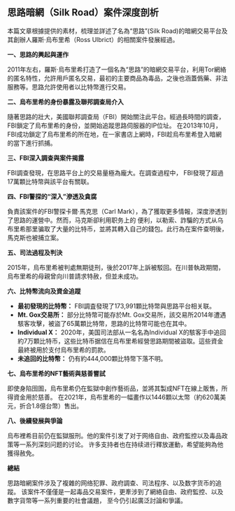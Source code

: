 ## 思路暗網（Silk Road）案件深度剖析

本篇文章根據提供的素材，梳理並詳述了名為“思路”(Silk Road)的暗網交易平台及其創辦人羅斯‧烏布里希（Ross Ulbrict）的相關案件發展經過。

**一、思路的興起與運作**

2011年左右，羅斯‧烏布里希打造了一個名為“思路”的暗網交易平台，利用Tor網絡的匿名特性，允許用戶匿名交易，最初的主要商品為毒品，之後也涵蓋僞藥、非法服務等。思路允許使用者以比特幣進行交易。

**二、烏布里希的身份暴露及聯邦調查局介入**

隨著思路的壯大，美國聯邦調查局（FBI）開始關注此平台。經過長時間的調查，FBI鎖定了烏布里希的身份，並開始追蹤思路伺服器的IP位址。 在2013年10月，FBI成功鎖定了烏布里希的所在地，在一家書店上網時，FBI趁烏布里希登入暗網的當下進行抓捕。

**三、FBI深入調查與案件揭露**

FBI調查發現，在思路平台上的交易量極為龐大。在調查過程中， FBI發現了超過17萬顆比特幣與該平台有關联。

**四、FBI警探的“深入”滲透及貪腐**

負責該案件的FBI警探卡爾·馬克思（Carl Mark），為了獲取更多情報，深度滲透到了思路的運營中。然而，马克斯卻利用职务上的 便利，以勒索、詐騙的方式从乌布里希那里骗取了大量的比特币，並將其轉入自己的錢包。此行為在案件查明後，馬克斯也被捕立案。

**五、司法過程及判決**

2015年，烏布里希被判處無期徒刑，後於2017年上訴被駁回。在川普執政期間，烏布里希的母親曾向川普請求特赦，但並未成功。

**六、比特幣流向及資金追蹤**

*   **最初發現的比特幣：** FBI調査發現了173,991顆比特幣與思路平台相关联。
*   **Mt. Gox交易所：** 部分比特幣可能存於Mt. Gox交易所，該交易所2014年遭遇駭客攻擊，被盜了65萬顆比特幣，思路的比特幣可能也在其中。
*   **Individual X：** 2020年，美国司法部从一名名為Individual X的駭客手中追回約7万顆比特币，这些比特币据信在烏布里希經營思路期間被盜取。這些資金最終被用於支付烏布里希的罰款。
*    **未追回的比特幣：** 仍有約444,000顆比特幣下落不明。

**七、烏布里希的NFT藝術與慈善嘗試**

即使身陷囹圄，烏布里希仍在監獄中創作藝術品，並將其製成NFT在線上販售，所得資金用於慈善。 在2021年，烏布里希的一幅畫作以1446顆以太幣（約620萬美元，折合1.8億台幣）售出。

**八、後續發展與爭論**

烏布裡希目前仍在監獄服刑。他的案件引发了对于网络自由、政府監控以及毒品政策等一系列深刻问题的讨论。 许多支持者也在持续进行釋放運動，希望能夠為他獲得赦免。

**總結**

思路暗網案件涉及了複雜的网络犯罪、政府調查、司法程序、以及数字货币的追蹤。 该案件不僅僅是一起毒品交易案件，更牽涉到了網絡自由、政府監控、以及數字貨幣等一系列重要的社會議題， 至今仍引起廣泛討論和爭議。